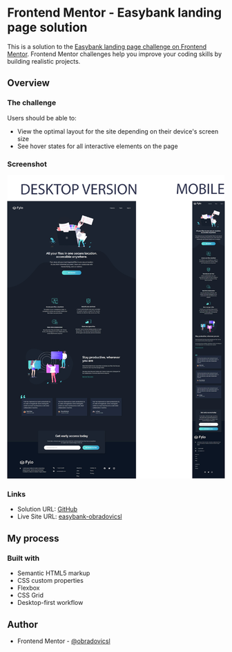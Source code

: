# Frontend Mentor - Easybank landing page solution

This is a solution to the [Easybank landing page challenge on Frontend Mentor](https://www.frontendmentor.io/challenges/easybank-landing-page-WaUhkoDN). Frontend Mentor challenges help you improve your coding skills by building realistic projects. 

## Overview

### The challenge

Users should be able to:

- View the optimal layout for the site depending on their device's screen size
- See hover states for all interactive elements on the page

### Screenshot

![](screenshot/fylo.jpg)

### Links

- Solution URL: [GitHub](https://github.com/obradovicsl/fylo-dark-theme-landing-page)
- Live Site URL: [easybank-obradovicsl](https://fylo-obradovicsl.netlify.app/)

## My process

### Built with

- Semantic HTML5 markup
- CSS custom properties
- Flexbox
- CSS Grid
- Desktop-first workflow

## Author

<!-- - Website - [Add your name here](https://www.your-site.com) -->
- Frontend Mentor - [@obradovicsl](https://www.frontendmentor.io/profile/obradovicsl)
<!-- - Twitter - [@yourusername](https://www.twitter.com/yourusername) -->